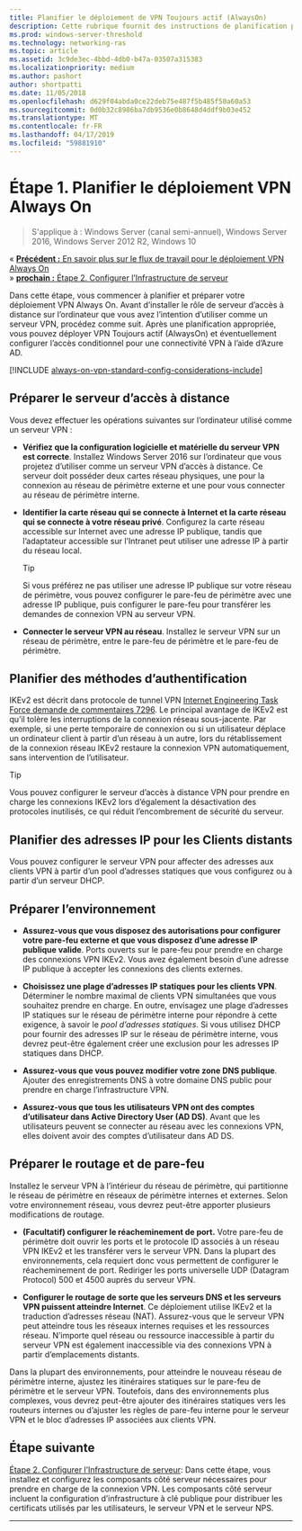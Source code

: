 ```yaml
---
title: Planifier le déploiement de VPN Toujours actif (AlwaysOn)
description: Cette rubrique fournit des instructions de planification pour le déploiement VPN Always On dans Windows Server 2016.
ms.prod: windows-server-threshold
ms.technology: networking-ras
ms.topic: article
ms.assetid: 3c9de3ec-4bbd-4db0-b47a-03507a315383
ms.localizationpriority: medium
ms.author: pashort
author: shortpatti
ms.date: 11/05/2018
ms.openlocfilehash: d629f04abda0ce22deb75e487f5b485f50a60a53
ms.sourcegitcommit: 0d0b32c8986ba7db9536e0b8648d4ddf9b03e452
ms.translationtype: MT
ms.contentlocale: fr-FR
ms.lasthandoff: 04/17/2019
ms.locfileid: "59881910"
---
```

# <a name="step-1-plan-the-always-on-vpn-deployment"></a>Étape 1. Planifier le déploiement VPN Always On

>S'applique à : Windows Server (canal semi-annuel), Windows Server 2016, Windows Server 2012 R2, Windows 10


&#171;  [**Précédent :** En savoir plus sur le flux de travail pour le déploiement VPN Always On](always-on-vpn-deploy-deployment.md)<br>
&#187;  [**prochain :** Étape 2. Configurer l’Infrastructure de serveur](vpn-deploy-server-infrastructure.md)

Dans cette étape, vous commencer à planifier et préparer votre déploiement VPN Always On. Avant d’installer le rôle de serveur d’accès à distance sur l’ordinateur que vous avez l’intention d’utiliser comme un serveur VPN, procédez comme suit. Après une planification appropriée, vous pouvez déployer VPN Toujours actif (AlwaysOn) et éventuellement configurer l’accès conditionnel pour une connectivité VPN à l’aide d’Azure AD. 

[!INCLUDE [always-on-vpn-standard-config-considerations-include](../../../includes/always-on-vpn-standard-config-considerations-include.md)]


## <a name="prepare-the-remote-access-server"></a>Préparer le serveur d’accès à distance

Vous devez effectuer les opérations suivantes sur l’ordinateur utilisé comme un serveur VPN : 

- **Vérifiez que la configuration logicielle et matérielle du serveur VPN est correcte**. Installez Windows Server 2016 sur l’ordinateur que vous projetez d’utiliser comme un serveur VPN d’accès à distance. Ce serveur doit posséder deux cartes réseau physiques, une pour la connexion au réseau de périmètre externe et une pour vous connecter au réseau de périmètre interne.

- **Identifier la carte réseau qui se connecte à Internet et la carte réseau qui se connecte à votre réseau privé**. Configurez la carte réseau accessible sur Internet avec une adresse IP publique, tandis que l’adaptateur accessible sur l’Intranet peut utiliser une adresse IP à partir du réseau local.

    >[!TIP]
    >Si vous préférez ne pas utiliser une adresse IP publique sur votre réseau de périmètre, vous pouvez configurer le pare-feu de périmètre avec une adresse IP publique, puis configurer le pare-feu pour transférer les demandes de connexion VPN au serveur VPN.

- **Connecter le serveur VPN au réseau**. Installez le serveur VPN sur un réseau de périmètre, entre le pare-feu de périmètre et le pare-feu de périmètre.

## <a name="plan-authentication-methods"></a>Planifier des méthodes d’authentification

IKEv2 est décrit dans protocole de tunnel VPN [Internet Engineering Task Force demande de commentaires 7296](https://datatracker.ietf.org/doc/rfc7296/). Le principal avantage de IKEv2 est qu’il tolère les interruptions de la connexion réseau sous-jacente. Par exemple, si une perte temporaire de connexion ou si un utilisateur déplace un ordinateur client à partir d’un réseau à un autre, lors du rétablissement de la connexion réseau IKEv2 restaure la connexion VPN automatiquement, sans intervention de l’utilisateur.

>[!TIP]
>Vous pouvez configurer le serveur d’accès à distance VPN pour prendre en charge les connexions IKEv2 lors d’également la désactivation des protocoles inutilisés, ce qui réduit l’encombrement de sécurité du serveur. 

## <a name="plan-ip-addresses-for-remote-clients"></a>Planifier des adresses IP pour les Clients distants

Vous pouvez configurer le serveur VPN pour affecter des adresses aux clients VPN à partir d’un pool d’adresses statiques que vous configurez ou à partir d’un serveur DHCP. 

## <a name="prepare-the-environment"></a>Préparer l’environnement

- **Assurez-vous que vous disposez des autorisations pour configurer votre pare-feu externe et que vous disposez d’une adresse IP publique valide**. Ports ouverts sur le pare-feu pour prendre en charge des connexions VPN IKEv2. Vous avez également besoin d’une adresse IP publique à accepter les connexions des clients externes.

- **Choisissez une plage d’adresses IP statiques pour les clients VPN**. Déterminer le nombre maximal de clients VPN simultanées que vous souhaitez prendre en charge. En outre, envisagez une plage d’adresses IP statiques sur le réseau de périmètre interne pour répondre à cette exigence, à savoir le *pool d’adresses statiques*. Si vous utilisez DHCP pour fournir des adresses IP sur le réseau de périmètre interne, vous devrez peut-être également créer une exclusion pour les adresses IP statiques dans DHCP.

- **Assurez-vous que vous pouvez modifier votre zone DNS publique**. Ajouter des enregistrements DNS à votre domaine DNS public pour prendre en charge l’infrastructure VPN. 

- **Assurez-vous que tous les utilisateurs VPN ont des comptes d’utilisateur dans Active Directory User \(AD DS\)**. Avant que les utilisateurs peuvent se connecter au réseau avec les connexions VPN, elles doivent avoir des comptes d’utilisateur dans AD DS.

## <a name="prepare-routing-and-firewall"></a>Préparer le routage et de pare-feu 

Installez le serveur VPN à l’intérieur du réseau de périmètre, qui partitionne le réseau de périmètre en réseaux de périmètre internes et externes. Selon votre environnement réseau, vous devrez peut-être apporter plusieurs modifications de routage.

- **\(Facultatif\) configurer le réacheminement de port.** Votre pare-feu de périmètre doit ouvrir les ports et le protocole ID associés à un réseau VPN IKEv2 et les transférer vers le serveur VPN. Dans la plupart des environnements, cela requiert donc vous permettent de configurer le réacheminement de port. Rediriger les ports universelle UDP (Datagram Protocol) 500 et 4500 auprès du serveur VPN.

- **Configurer le routage de sorte que les serveurs DNS et les serveurs VPN puissent atteindre Internet**. Ce déploiement utilise IKEv2 et la traduction d’adresses réseau \(NAT\). Assurez-vous que le serveur VPN peut atteindre tous les réseaux internes requises et les ressources réseau. N’importe quel réseau ou ressource inaccessible à partir du serveur VPN est également inaccessible via des connexions VPN à partir d’emplacements distants.

Dans la plupart des environnements, pour atteindre le nouveau réseau de périmètre interne, ajustez les itinéraires statiques sur le pare-feu de périmètre et le serveur VPN. Toutefois, dans des environnements plus complexes, vous devrez peut-être ajouter des itinéraires statiques vers les routeurs internes ou d’ajuster les règles de pare-feu interne pour le serveur VPN et le bloc d’adresses IP associées aux clients VPN.

## <a name="next-step"></a>Étape suivante
[Étape 2. Configurer l’Infrastructure de serveur](vpn-deploy-server-infrastructure.md): Dans cette étape, vous installez et configurez les composants côté serveur nécessaires pour prendre en charge de la connexion VPN. Les composants côté serveur incluent la configuration d’infrastructure à clé publique pour distribuer les certificats utilisés par les utilisateurs, le serveur VPN et le serveur NPS. 

---